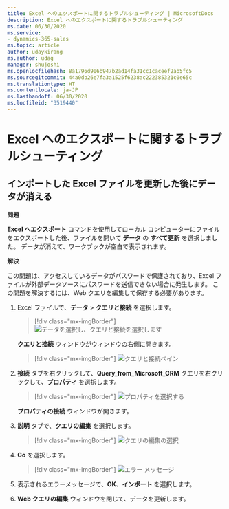 ```yaml
---
title: Excel へのエクスポートに関するトラブルシューティング | MicrosoftDocs
description: Excel へのエクスポートに関するトラブルシューティング
ms.date: 06/30/2020
ms.service:
- dynamics-365-sales
ms.topic: article
author: udaykirang
ms.author: udag
manager: shujoshi
ms.openlocfilehash: 8a1796d906b947b2ad14fa31cc1caceef2ab5fc5
ms.sourcegitcommit: 44a0db26e7fa3a1525f6238ac222385321c0e65c
ms.translationtype: HT
ms.contentlocale: ja-JP
ms.lasthandoff: 06/30/2020
ms.locfileid: "3519440"
---
```

# <a name="troubleshoot-export-to-excel"></a>Excel へのエクスポートに関するトラブルシューティング

## <a name="data-disappears-after-i-refresh-the-imported-excel-file"></a>インポートした Excel ファイルを更新した後にデータが消える

**問題**

**Excel へエクスポート** コマンドを使用してローカル コンピューターにファイルをエクスポートした後、ファイルを開いて **データ** の **すべて更新** を選択しました。 データが消えて、ワークブックが空白で表示されます。

**解決**

この問題は、アクセスしているデータがパスワードで保護されており、Excel ファイルが外部データソースにパスワードを送信できない場合に発生します。 この問題を解決するには、Web クエリを編集して保存する必要があります。

1. Excel ファイルで、**データ** > **クエリと接続** を選択します。

    > [!div class="mx-imgBorder"]
    > ![データを選択し、クエリと接続を選択します](media/ts-e2e-select-queries-connections.png "データを選択し、クエリと接続を選択します")

    **クエリと接続** ウィンドウがウィンドウの右側に開きます。

    > [!div class="mx-imgBorder"]
    > ![クエリと接続ペイン](media/ts-e2e-queries-connections-pane.png "クエリと接続ペイン")

2. **接続** タブを右クリックして、**Query_from_Microsoft_CRM** クエリを右クリックして、**プロパティ** を選択します。

    > [!div class="mx-imgBorder"]
    > ![プロパティを選択する](media/ts-e2e-select-properties-from-query.png "プロパティを選択する")

    **プロパティの接続** ウィンドウが開きます。

3. **説明** タブで、**クエリの編集** を選択します。

    > [!div class="mx-imgBorder"]
    > ![クエリの編集の選択](media/ts-e2e-select-edit-query.png "クエリ編集を選択する")

4. **Go** を選択します。

    > [!div class="mx-imgBorder"]
    > ![エラー メッセージ](media/ts-e2e-error-message.png "エラー メッセージ")

5. 表示されるエラーメッセージで、**OK**、**インポート** を選択します。

6. **Web クエリの編集** ウィンドウを閉じて、データを更新します。
